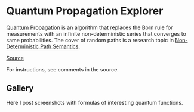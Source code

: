 # Quantum Propagation Explorer

[Quantum Propagation](https://github.com/advancedresearch/path_semantics/blob/master/papers-wip/quantum-propagation.pdf) is an algorithm that replaces
the Born rule for measurements with an infinite non-deterministic series that converges to same probabilities.
The cover of random paths is a research topic in [Non-Deterministic Path Semantics](https://github.com/advancedresearch/path_semantics/blob/master/sequences.md#non-deterministic-path-semantics).

[Source](https://github.com/advancedresearch/path_semantics/blob/master/dyon_experiments/quantum_propagation/main.dyon)

For instructions, see comments in the source.

## Gallery

Here I post screenshots with formulas of interesting quantum functions.
